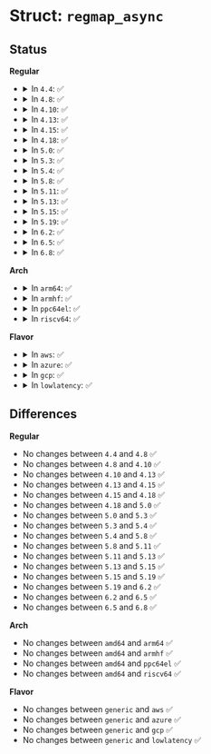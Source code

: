 # Struct: <code>regmap_async</code>

## Status
<b>Regular</b>
<ul>
<li>
<details>
<summary>In <code>4.4</code>: ✅</summary>

```c
struct regmap_async {
    struct list_head list;
    struct regmap *map;
    void *work_buf;
};
```
</details>
</li>
<li>
<details>
<summary>In <code>4.8</code>: ✅</summary>

```c
struct regmap_async {
    struct list_head list;
    struct regmap *map;
    void *work_buf;
};
```
</details>
</li>
<li>
<details>
<summary>In <code>4.10</code>: ✅</summary>

```c
struct regmap_async {
    struct list_head list;
    struct regmap *map;
    void *work_buf;
};
```
</details>
</li>
<li>
<details>
<summary>In <code>4.13</code>: ✅</summary>

```c
struct regmap_async {
    struct list_head list;
    struct regmap *map;
    void *work_buf;
};
```
</details>
</li>
<li>
<details>
<summary>In <code>4.15</code>: ✅</summary>

```c
struct regmap_async {
    struct list_head list;
    struct regmap *map;
    void *work_buf;
};
```
</details>
</li>
<li>
<details>
<summary>In <code>4.18</code>: ✅</summary>

```c
struct regmap_async {
    struct list_head list;
    struct regmap *map;
    void *work_buf;
};
```
</details>
</li>
<li>
<details>
<summary>In <code>5.0</code>: ✅</summary>

```c
struct regmap_async {
    struct list_head list;
    struct regmap *map;
    void *work_buf;
};
```
</details>
</li>
<li>
<details>
<summary>In <code>5.3</code>: ✅</summary>

```c
struct regmap_async {
    struct list_head list;
    struct regmap *map;
    void *work_buf;
};
```
</details>
</li>
<li>
<details>
<summary>In <code>5.4</code>: ✅</summary>

```c
struct regmap_async {
    struct list_head list;
    struct regmap *map;
    void *work_buf;
};
```
</details>
</li>
<li>
<details>
<summary>In <code>5.8</code>: ✅</summary>

```c
struct regmap_async {
    struct list_head list;
    struct regmap *map;
    void *work_buf;
};
```
</details>
</li>
<li>
<details>
<summary>In <code>5.11</code>: ✅</summary>

```c
struct regmap_async {
    struct list_head list;
    struct regmap *map;
    void *work_buf;
};
```
</details>
</li>
<li>
<details>
<summary>In <code>5.13</code>: ✅</summary>

```c
struct regmap_async {
    struct list_head list;
    struct regmap *map;
    void *work_buf;
};
```
</details>
</li>
<li>
<details>
<summary>In <code>5.15</code>: ✅</summary>

```c
struct regmap_async {
    struct list_head list;
    struct regmap *map;
    void *work_buf;
};
```
</details>
</li>
<li>
<details>
<summary>In <code>5.19</code>: ✅</summary>

```c
struct regmap_async {
    struct list_head list;
    struct regmap *map;
    void *work_buf;
};
```
</details>
</li>
<li>
<details>
<summary>In <code>6.2</code>: ✅</summary>

```c
struct regmap_async {
    struct list_head list;
    struct regmap *map;
    void *work_buf;
};
```
</details>
</li>
<li>
<details>
<summary>In <code>6.5</code>: ✅</summary>

```c
struct regmap_async {
    struct list_head list;
    struct regmap *map;
    void *work_buf;
};
```
</details>
</li>
<li>
<details>
<summary>In <code>6.8</code>: ✅</summary>

```c
struct regmap_async {
    struct list_head list;
    struct regmap *map;
    void *work_buf;
};
```
</details>
</li>
</ul>
<b>Arch</b>
<ul>
<li>
<details>
<summary>In <code>arm64</code>: ✅</summary>

```c
struct regmap_async {
    struct list_head list;
    struct regmap *map;
    void *work_buf;
};
```
</details>
</li>
<li>
<details>
<summary>In <code>armhf</code>: ✅</summary>

```c
struct regmap_async {
    struct list_head list;
    struct regmap *map;
    void *work_buf;
};
```
</details>
</li>
<li>
<details>
<summary>In <code>ppc64el</code>: ✅</summary>

```c
struct regmap_async {
    struct list_head list;
    struct regmap *map;
    void *work_buf;
};
```
</details>
</li>
<li>
<details>
<summary>In <code>riscv64</code>: ✅</summary>

```c
struct regmap_async {
    struct list_head list;
    struct regmap *map;
    void *work_buf;
};
```
</details>
</li>
</ul>
<b>Flavor</b>
<ul>
<li>
<details>
<summary>In <code>aws</code>: ✅</summary>

```c
struct regmap_async {
    struct list_head list;
    struct regmap *map;
    void *work_buf;
};
```
</details>
</li>
<li>
<details>
<summary>In <code>azure</code>: ✅</summary>

```c
struct regmap_async {
    struct list_head list;
    struct regmap *map;
    void *work_buf;
};
```
</details>
</li>
<li>
<details>
<summary>In <code>gcp</code>: ✅</summary>

```c
struct regmap_async {
    struct list_head list;
    struct regmap *map;
    void *work_buf;
};
```
</details>
</li>
<li>
<details>
<summary>In <code>lowlatency</code>: ✅</summary>

```c
struct regmap_async {
    struct list_head list;
    struct regmap *map;
    void *work_buf;
};
```
</details>
</li>
</ul>

## Differences
<b>Regular</b>
<ul>
<li>
No changes between <code>4.4</code> and <code>4.8</code> ✅
</li>
<li>
No changes between <code>4.8</code> and <code>4.10</code> ✅
</li>
<li>
No changes between <code>4.10</code> and <code>4.13</code> ✅
</li>
<li>
No changes between <code>4.13</code> and <code>4.15</code> ✅
</li>
<li>
No changes between <code>4.15</code> and <code>4.18</code> ✅
</li>
<li>
No changes between <code>4.18</code> and <code>5.0</code> ✅
</li>
<li>
No changes between <code>5.0</code> and <code>5.3</code> ✅
</li>
<li>
No changes between <code>5.3</code> and <code>5.4</code> ✅
</li>
<li>
No changes between <code>5.4</code> and <code>5.8</code> ✅
</li>
<li>
No changes between <code>5.8</code> and <code>5.11</code> ✅
</li>
<li>
No changes between <code>5.11</code> and <code>5.13</code> ✅
</li>
<li>
No changes between <code>5.13</code> and <code>5.15</code> ✅
</li>
<li>
No changes between <code>5.15</code> and <code>5.19</code> ✅
</li>
<li>
No changes between <code>5.19</code> and <code>6.2</code> ✅
</li>
<li>
No changes between <code>6.2</code> and <code>6.5</code> ✅
</li>
<li>
No changes between <code>6.5</code> and <code>6.8</code> ✅
</li>
</ul>
<b>Arch</b>
<ul>
<li>
No changes between <code>amd64</code> and <code>arm64</code> ✅
</li>
<li>
No changes between <code>amd64</code> and <code>armhf</code> ✅
</li>
<li>
No changes between <code>amd64</code> and <code>ppc64el</code> ✅
</li>
<li>
No changes between <code>amd64</code> and <code>riscv64</code> ✅
</li>
</ul>
<b>Flavor</b>
<ul>
<li>
No changes between <code>generic</code> and <code>aws</code> ✅
</li>
<li>
No changes between <code>generic</code> and <code>azure</code> ✅
</li>
<li>
No changes between <code>generic</code> and <code>gcp</code> ✅
</li>
<li>
No changes between <code>generic</code> and <code>lowlatency</code> ✅
</li>
</ul>
